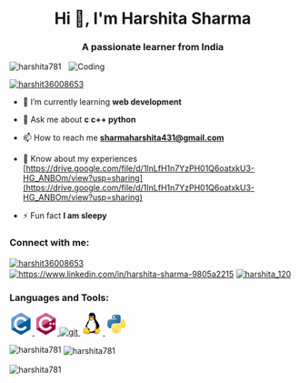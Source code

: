 
<h1 align="center">Hi 👋, I'm Harshita Sharma</h1>
<h3 align="center">A passionate learner from India</h3>
<img align="right" alt="Coding" width="400" src= "https://dribbble.com/shots/7466903-Hello-Dribbble">

<p align="left"> <img src="https://komarev.com/ghpvc/?username=harshita781&label=Profile%20views&color=0e75b6&style=flat" alt="harshita781" /> </p>

<p align="left"> <a href="https://twitter.com/harshit36008653" target="blank"><img src="https://img.shields.io/twitter/follow/harshit36008653?logo=twitter&style=for-the-badge" alt="harshit36008653" /></a> </p>

- 🌱 I’m currently learning **web development**

- 💬 Ask me about **c c++ python**

- 📫 How to reach me **sharmaharshita431@gmail.com**

- 📄 Know about my experiences [https://drive.google.com/file/d/1InLfH1n7YzPH01Q6oatxkU3-HG_ANBOm/view?usp=sharing](https://drive.google.com/file/d/1InLfH1n7YzPH01Q6oatxkU3-HG_ANBOm/view?usp=sharing)

- ⚡ Fun fact **I am sleepy**

<h3 align="left">Connect with me:</h3>
<p align="left">
<a href="https://twitter.com/harshit36008653" target="blank"><img align="center" src="https://raw.githubusercontent.com/rahuldkjain/github-profile-readme-generator/master/src/images/icons/Social/twitter.svg" alt="harshit36008653" height="30" width="40" /></a>
<a href="https://linkedin.com/in/https://www.linkedin.com/in/harshita-sharma-9805a2215" target="blank"><img align="center" src="https://raw.githubusercontent.com/rahuldkjain/github-profile-readme-generator/master/src/images/icons/Social/linked-in-alt.svg" alt="https://www.linkedin.com/in/harshita-sharma-9805a2215" height="30" width="40" /></a>
<a href="https://www.codechef.com/users/harshita_120" target="blank"><img align="center" src="https://cdn.jsdelivr.net/npm/simple-icons@3.1.0/icons/codechef.svg" alt="harshita_120" height="30" width="40" /></a>
</p>

<h3 align="left">Languages and Tools:</h3>
<p align="left"> <a href="https://www.cprogramming.com/" target="_blank" rel="noreferrer"> <img src="https://raw.githubusercontent.com/devicons/devicon/master/icons/c/c-original.svg" alt="c" width="40" height="40"/> </a> <a href="https://www.w3schools.com/cpp/" target="_blank" rel="noreferrer"> <img src="https://raw.githubusercontent.com/devicons/devicon/master/icons/cplusplus/cplusplus-original.svg" alt="cplusplus" width="40" height="40"/> </a> <a href="https://git-scm.com/" target="_blank" rel="noreferrer"> <img src="https://www.vectorlogo.zone/logos/git-scm/git-scm-icon.svg" alt="git" width="40" height="40"/> </a> <a href="https://www.linux.org/" target="_blank" rel="noreferrer"> <img src="https://raw.githubusercontent.com/devicons/devicon/master/icons/linux/linux-original.svg" alt="linux" width="40" height="40"/> </a> <a href="https://www.python.org" target="_blank" rel="noreferrer"> <img src="https://raw.githubusercontent.com/devicons/devicon/master/icons/python/python-original.svg" alt="python" width="40" height="40"/> </a> </p>

<p><img align="left" src="https://github-readme-stats.vercel.app/api/top-langs?username=harshita781&show_icons=true&locale=en&layout=compact" alt="harshita781" /></p>

<p>&nbsp;<img align="center" src="https://github-readme-stats.vercel.app/api?username=harshita781&show_icons=true&locale=en" alt="harshita781" /></p>

<p><img align="center" src="https://github-readme-streak-stats.herokuapp.com/?user=harshita781&" alt="harshita781" /></p>
